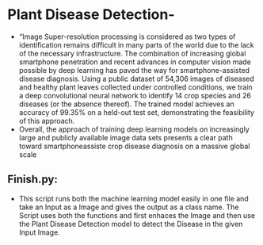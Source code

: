# Plant Disease Detection-
- “Image Super-resolution processing is considered as two types of identification remains difficult in many parts of the world due to the lack of the necessary infrastructure. The combination of increasing global smartphone penetration and recent advances in computer vision made possible by deep learning has paved the way for smartphone-assisted disease diagnosis. Using a public dataset of 54,306 images of diseased and healthy plant leaves collected under controlled conditions, we train a deep convolutional neural network to identify 14 crop species and
26 diseases (or the absence thereof). The trained model achieves an accuracy of 99.35% on a held-out test set, demonstrating the feasibility of this approach.<br> 
- Overall, the approach of training deep learning models on increasingly large and publicly available image data sets presents a clear path toward smartphoneassiste crop disease diagnosis on a massive global scale<br>
## Finish.py:
- This script runs both the machine learning model easily in one file and take an Input as a Image and gives the output as a class name. The Script uses both the functions and first enhaces the Image and then use the Plant Disease Detection model to detect the Disease in the given Input Image.<br>
<!-- ## Image(Plant Image): -->
<!-- ![Image](Plant_Disease Detection/Screenshots/Sample_output.png)
## Project Structure:
![Project_Design](Plant_Disease Detection/Terminal Results/Structure.png)
## Terminal Results:
![CLI_result](Plant_Disease Detection/Terminal Results/Result.png) -->